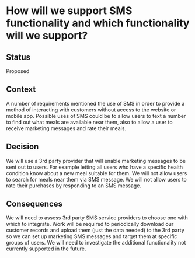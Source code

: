# How will we support SMS functionality and which functionality will we support?

## Status
Proposed

## Context
A number of requirements mentioned the use of SMS in order to provide a method of interacting with customers without access to the website or mobile app.  Possible uses of SMS could be to allow users to text a number to find out what meals are available near them, also to allow a user to receive marketing messages and rate their meals.

## Decision
We will use a 3rd party provider that will enable marketing messages to be sent out to users.  For example letting all users who have a specific health condition know about a new meal suitable for them.
We will not allow users to search for meals near them via SMS message.
We will not allow users to rate their purchases by responding to an SMS message.

## Consequences
We will need to assess 3rd party SMS service providers to choose one with which to integrate.
Work will be required to periodically download our customer records and upload them (just the data needed) to the 3rd party so we can set up marketing SMS messages and target them at specific groups of users.
We will need to investigate the additional functionality not currently supported in the future.